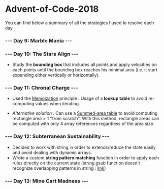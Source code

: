 # Advent-of-Code-2018

You can find below a summary of all the strategies I used to resolve each day.

### --- Day 9: Marble Mania ---

### --- Day 10: The Stars Align ---
- Study the **bounding box** that includes all points and apply velocities on each points until the bounding box reaches his minimal area (i.e. it start expanding either vertically or horizontally).

### --- Day 11: Chronal Charge ---
- Used the [Memoization](https://en.wikipedia.org/wiki/Memoization) principle : Usage of a **lookup table** to avoid re-computing values when iterating.

- *Alternative solution :* Can use a [Summed-area table](https://en.wikipedia.org/wiki/Summed-area_table) to avoid computing rectangle area > 1 "from scratch". With this method, rectangle areas can be computed with only 4 array references regardless of the area size.
 
### --- Day 12: Subterranean Sustainability ---
- Decided to work with string in order to extends/reduce the state easily and avoid dealing with dynamic arrays.
- Wrote a custom **string pattern matching** function in order to apply each rules directly on the current state (*string.gsub* function doesn't recognize overlapping patterns in string : [link](https://stackoverflow.com/questions/3952360/n-digit-pattern-matching-in-lua))

### --- Day 13: Mine Cart Madness ---
